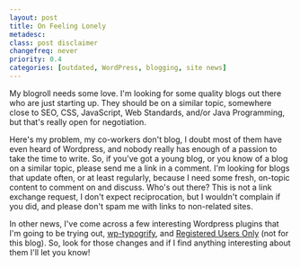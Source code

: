 ```yaml
---
layout: post
title: On Feeling Lonely
metadesc: 
class: post disclaimer
changefreq: never
priority: 0.4
categories: [outdated, WordPress, blogging, site news]
---
```

My blogroll needs some love.  I'm looking for some quality blogs out there who are just starting up.  They 
should be on a similar topic, somewhere close to SEO, 
CSS, JavaScript, Web Standards, and/or Java Programming, but that's really 
open for negotiation.

Here's my problem, my co-workers don't blog, I doubt most of them have even heard of Wordpress, and nobody 
really has enough of a passion to take the time to write.  So, if you've got a young blog, or you know of 
a blog on a similar topic, please send me a link in a comment.  I'm looking for blogs that update often, 
or at least regularly, because I need some fresh, on-topic content to comment on and discuss.  Who's out 
there?  This is not a link exchange request, I don't expect reciprocation, but I wouldn't complain if you 
did, and please don't spam me with links to non-related sites.

In other news, I've come across a few interesting Wordpress plugins that I'm going to be trying out, 
[wp-typogrify](http://wordpress.org/extend/plugins/wp-typogrify/), and 
[Registered Users Only](http://wordpress.org/extend/plugins/registered-users-only/) (not for 
this blog).  So, look for those changes and if I find anything interesting about them I'll let you know!
